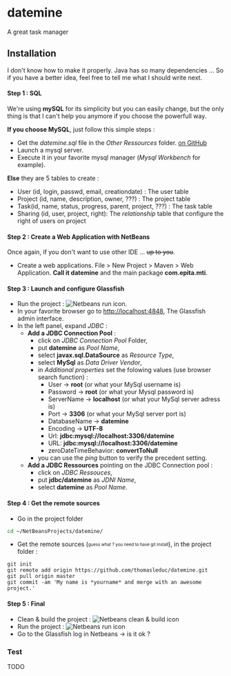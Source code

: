 datemine
========

A great task manager


## Installation

I don't know how to make it properly. Java has so many dependencies ... So if you have a better idea, feel free to tell me what I should write next.

#### Step 1 : SQL

We're using **mySQL** for its simplicity but you can easily change, but the only thing is that I can't help you anymore if you choose the powerfull way.

**If you choose MySQL**, just follow this simple steps :

- Get the _datemine.sql_ file in the _Other Ressources_ folder. [on GitHub](https://github.com/thomasleduc/datemine/blob/master/src/main/resources/datemine.sql "datemine.sql")
- Launch a mysql server.
- Execute it in your favorite mysql manager (_Mysql Workbench_ for example).

**Else** they are 5 tables to create :

- User (id, login, passwd, email, creationdate) : The user table
- Project (id, name, description, owner, ???) : The project table
- Task(id, name, status, progress, parent, project, ???) : The task table
- Sharing (id, user, project, right): The _relationship_ table that configure the right of users on project

#### Step 2 : Create a Web Application with NetBeans

Once again, if you don't want to use other IDE ... ~~up to you~~.

- Create a web applications.
File > New Project > Maven > Web Application. **Call it datemine** and the main package **com.epita.mti**.

#### Step 3 : Launch and configure Glassfish

- Run the project : ![Netbeans run icon](http://www.firediy.fr/images/articles/Moppy/run.png "Netbeans run icon").
- In your favorite browser go to [http://localhost:4848](http://localhost:4848 "http://localhost:4848"), The Glassfish admin interface.
- In the left panel, expand _JDBC_ :
  - **Add a JDBC Connection Pool** :
    + click on _JDBC Connection Pool_ Folder,
    + put **datemine** as _Pool Name_,
    + select **javax.sql.DataSource** as _Resource Type_,
    + select **MySql** as _Data Driver Vendor_,
    + in _Additional properties_ set the folowing values (use browser search function) :
      - User -> **root** (or what your MySql username is)
      - Password -> **root** (or what your Mysql password is)
      - ServerName -> **localhost** (or what your MySql server adress is)
      - Port -> **3306** (or what your MySql server port is)
      - DatabaseName -> **datemine**
      - Encoding -> **UTF-8**
      - Url: **jdbc:mysql://localhost:3306/datemine**
      - URL: **jdbc:mysql://localhost:3306/datemine**
      - zeroDateTimeBehavior: **convertToNull**
    + you can use the _ping_ button to verify the precedent setting. 
  - **Add a JDBC Ressources** pointing on the JDBC Connection pool :
    + click on _JDBC Ressouces_,
    + put **jdbc/datemine** as _JDNI Name_,
    + select **datemine** as _Pool Name_.

#### Step 4 : Get the remote sources
- Go in the project folder

``` sh
cd ~/NetBeansProjects/datemine/
```

- Get the remote sources (<sub><sup>guess what ? you need to have git install</sup></sub>), in the project folder :

``` git
git init
git remote add origin https://github.com/thomasleduc/datemine.git
git pull origin master
git commit -am 'My name is *yourname* and merge with an awesome project.'
```

#### Step 5 : Final

- Clean & build the project : ![Netbeans clean & build icon](http://2.bp.blogspot.com/_9hmP3Ho0t14/S3CbTCYXxqI/AAAAAAAAAY4/AOvjXs3cgec/s400/Picture+10.png "Netbeans clean & build icon")
- Run the project : ![Netbeans run icon](http://www.firediy.fr/images/articles/Moppy/run.png "Netbeans run icon")
- Go to the Glassfish log in Netbeans -> is it ok ?

### Test

TODO
